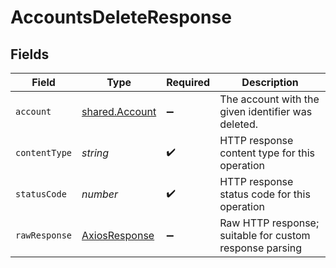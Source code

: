 # AccountsDeleteResponse


## Fields

| Field                                                   | Type                                                    | Required                                                | Description                                             |
| ------------------------------------------------------- | ------------------------------------------------------- | ------------------------------------------------------- | ------------------------------------------------------- |
| `account`                                               | [shared.Account](../../../sdk/models/shared/account.md) | :heavy_minus_sign:                                      | The account with the given identifier was deleted.      |
| `contentType`                                           | *string*                                                | :heavy_check_mark:                                      | HTTP response content type for this operation           |
| `statusCode`                                            | *number*                                                | :heavy_check_mark:                                      | HTTP response status code for this operation            |
| `rawResponse`                                           | [AxiosResponse](https://axios-http.com/docs/res_schema) | :heavy_minus_sign:                                      | Raw HTTP response; suitable for custom response parsing |
